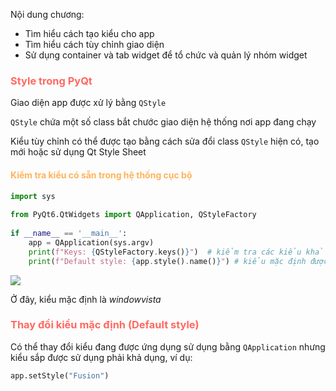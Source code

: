 Nội dung chương:
- Tìm hiểu cách tạo kiểu cho app
- Tìm hiểu cách tùy chỉnh giao diện
- Sử dụng container và tab widget để tổ chức và quản lý nhóm widget
### <span style="color:rgb(255, 105, 97)">Style trong PyQt</span> 
Giao diện app được xử lý bằng `QStyle`

`QStyle` chứa một số class bắt chước giao diện hệ thống nơi app đang chạy

Kiểu tùy chỉnh có thể được tạo bằng cách sửa đổi class `QStyle`  hiện có, tạo mới hoặc sử dụng Qt Style Sheet

#### <span style="color:rgb(255, 179, 91)">Kiểm tra kiểu có sẵn trong hệ thống cục bộ</span> 
```python
import sys  
  
from PyQt6.QtWidgets import QApplication, QStyleFactory  
  
if __name__ == '__main__':  
    app = QApplication(sys.argv)  
    print(f"Keys: {QStyleFactory.keys()}")  # kiểm tra các kiểu khả dụng
    print(f"Default style: {app.style().name()}") # kiểu mặc định được áp dụng 
```

![](Pasted%20image%2020240814221812.png)

Ở đây, kiểu mặc định là _windowvista_ 

### <span style="color:rgb(255, 105, 97)">Thay đổi kiểu mặc định (Default style)</span> 

Có thể thay đổi kiểu đang được ứng dụng sử dụng bằng `QApplication` nhưng kiểu sắp được sử dụng phải khả dụng, ví dụ:

```python
app.setStyle("Fusion")
```

